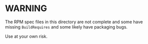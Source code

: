 WARNING
=======

The RPM spec files in this directory are not complete and some have missing
`BuildRequires` and some likely have packaging bugs.

Use at your own risk.
